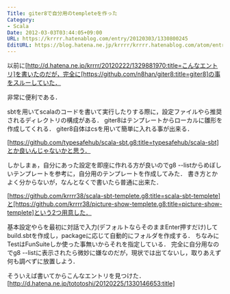 ```yaml
---
Title: giter8で自分用のtempleteを作った
Category:
- Scala
Date: 2012-03-03T03:44:05+09:00
URL: https://krrrr.hatenablog.com/entry/20120303/1330800245
EditURL: https://blog.hatena.ne.jp/krrrr/krrrr.hatenablog.com/atom/entry/11696248318756262961
---
```


以前に[http://d.hatena.ne.jp/krrrr/20120222/1329881970:title=こんなエントリ]を書いたのだが，完全に[https://github.com/n8han/giter8:title=giter8]の事をスルーしていた．

非常に便利である．

sbtを用いてscalaのコードを書いて実行したりする際に，設定ファイルやら推奨されるディレクトリの構成がある．
giter8はテンプレートからローカルに雛形を作成してくれる．
giter8自体はcsを用いて簡単に入れる事が出来る．

[https://github.com/typesafehub/scala-sbt.g8:title=typesafehub/scala-sbt]とか良いんじゃないかと思う．

しかしまぁ，自分にあった設定を即座に作れる方が良いのでg8 --listからめぼしいテンプレートを参考に，自分用のテンプレートを作成してみた．
書き方とかよく分からないが，なんとなくで書いたら普通に出来た．

[https://github.com/krrrr38/scala-sbt-templete.g8:title=scala-sbt-templete]と[https://github.com/krrrr38/picture-show-templete.g8:title=picture-show-templete]という2つ用意した．

基本設定やらを最初に対話で入力(デフォルトならそのままEnter押すだけ)してbuild.sbtを作成し，packageに応じて自動的にフォルダを作成する．
ちなみにTestはFunSuiteしか使った事無いからそれを指定している．
完全に自分用なのでg8 --listに表示されたら微妙に嫌なのだが，現状では出てないし，取りあえず何も調べずに放置しよう．

そういえば書いてからこんなエントリを見つけた．
[http://d.hatena.ne.jp/tototoshi/20120225/1330146653:title]
